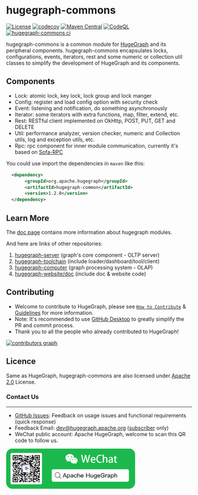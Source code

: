 # hugegraph-commons

[![License](https://img.shields.io/badge/license-Apache%202-0E78BA.svg)](https://www.apache.org/licenses/LICENSE-2.0.html)
[![codecov](https://codecov.io/gh/hugegraph/hugegraph-common/branch/master/graph/badge.svg)](https://codecov.io/gh/hugegraph/hugegraph-common)
[![Maven Central](https://maven-badges.herokuapp.com/maven-central/org.apache.hugegraph/hugegraph-common/badge.svg)](https://mvnrepository.com/artifact/org.apache.hugegraph/hugegraph-common)
[![CodeQL](https://github.com/apache/incubator-hugegraph-commons/actions/workflows/codeql-analysis.yml/badge.svg)](https://github.com/apache/incubator-hugegraph-commons/actions/workflows/codeql-analysis.yml)
[![hugegraph-commons ci](https://github.com/apache/incubator-hugegraph-commons/actions/workflows/ci.yml/badge.svg)](https://github.com/apache/incubator-hugegraph-commons/actions/workflows/ci.yml)


hugegraph-commons is a common module for [HugeGraph](https://github.com/apache/hugegraph) and its peripheral components.
hugegraph-commons encapsulates locks, configurations, events, iterators, rest and some 
numeric or collection util classes to simplify the development of HugeGraph and its components.

## Components

- Lock: atomic lock, key lock, lock group and lock manger
- Config: register and load config option with security check
- Event: listening and notification, do something asynchronously
- Iterator: some iterators with extra functions, map, filter, extend, etc.
- Rest: RESTful client implemented on OkHttp, POST, PUT, GET and DELETE
- Util: performance analyzer, version checker, numeric and Collection utils, log and exception utils, etc.
- Rpc: rpc component for inner module communication, currently it's based on [Sofa-RPC](https://github.com/sofastack/sofa-rpc)

You could use import the dependencies in `maven` like this:

```xml
  <dependency>
       <groupId>org.apache.hugegraph</groupId>
       <artifactId>hugegraph-common</artifactId>
       <version>1.2.0</version>
  </dependency>
```

## Learn More

The [doc page](https://hugegraph.apache.org/docs/) contains more information about hugegraph modules.

And here are links of other repositories:
1. [hugegraph-server](https://github.com/apache/hugegraph) (graph's core component - OLTP server)
2. [hugegraph-toolchain](https://github.com/apache/hugegraph-toolchain) (include loader/dashboard/tool/client)
3. [hugegraph-computer](https://github.com/apache/hugegraph-computer) (graph processing system - OLAP)
4. [hugegraph-website/doc](https://github.com/apache/hugegraph-doc) (include doc & website code)



## Contributing

- Welcome to contribute to HugeGraph, please see [`How to Contribute`](CONTRIBUTING.md) & [Guidelines](https://hugegraph.apache.org/docs/contribution-guidelines/) for more information.  
- Note: It's recommended to use [GitHub Desktop](https://desktop.github.com/) to greatly simplify the PR and commit process.  
- Thank you to all the people who already contributed to HugeGraph!

[![contributors graph](https://contrib.rocks/image?repo=apache/hugegraph-commons)](https://github.com/apache/incubator-hugegraph-commons/graphs/contributors)

## Licence

Same as HugeGraph, hugegraph-commons are also licensed under [Apache 2.0](./LICENSE) License.

### Contact Us

---

 - [GitHub Issues](https://github.com/apache/incubator-hugegraph-commons/issues): Feedback on usage issues and functional requirements (quick response)
 - Feedback Email: [dev@hugegraph.apache.org](mailto:dev@hugegraph.apache.org) ([subscriber](https://hugegraph.apache.org/docs/contribution-guidelines/subscribe/) only)
 - WeChat public account: Apache HugeGraph, welcome to scan this QR code to follow us.

 <img src="https://raw.githubusercontent.com/apache/incubator-hugegraph-doc/master/assets/images/wechat.png" alt="QR png" width="350"/>
